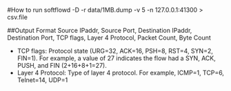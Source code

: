 #How to run
softflowd -D -r data/1MB.dump -v 5 -n 127.0.0.1:41300 > csv.file

##Output Format
Source IPaddr, Source Port, Destination IPaddr, Destination Port, TCP flags, Layer 4 Protocol, Packet Count, Byte Count    

* TCP flags: Protocol state (URG=32, ACK=16, PSH=8, RST=4, SYN=2, FIN=1). For example, a value of 27 indicates the flow had a SYN, ACK, PUSH, and FIN (2+16+8+1=27).
* Layer 4 Protocol: Type of layer 4 protocol. For example, ICMP=1, TCP=6, Telnet=14, UDP=1

